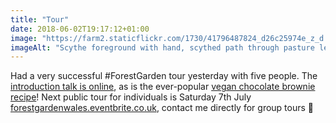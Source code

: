 ```yaml
---
title: "Tour"
date: 2018-06-02T19:17:12+01:00
image: "https://farm2.staticflickr.com/1730/41796487824_d26c25974e_z_d.jpg"
imageAlt: "Scythe foreground with hand, scythed path through pasture leading to gate in distance, trees at end"
---
```


Had a very successful #ForestGarden tour yesterday with five people. The [introduction talk is online](https://www.forestgarden.wales/talks/intro/#1), as is the ever-popular [vegan chocolate brownie recipe](http://simp.ly/publish/L624C8)! Next public tour for individuals is Saturday 7th July [forestgardenwales.eventbrite.co.uk](https://forestgardenwales.eventbrite.co.uk/), contact me directly for group tours 🙂
